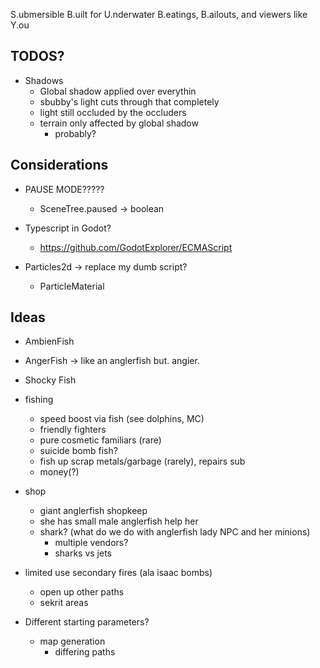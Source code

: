 S.ubmersible
B.uilt for
U.nderwater
B.eatings,
B.ailouts, and viewers like
Y.ou

## TODOS?

- Shadows
  - Global shadow applied over everythin
  - sbubby's light cuts through that completely
  - light still occluded by the occluders
  - terrain only affected by global shadow
    - probably?

## Considerations

- PAUSE MODE?????
  - SceneTree.paused -> boolean

- Typescript in Godot?
    - https://github.com/GodotExplorer/ECMAScript
- Particles2d -> replace my dumb script?
  - ParticleMaterial

## Ideas

- AmbienFish
- AngerFish -> like an anglerfish but. angier.
- Shocky Fish

- fishing
  - speed boost via fish (see dolphins, MC)
  - friendly fighters
  - pure cosmetic familiars (rare)
  - suicide bomb fish?
  - fish up scrap metals/garbage (rarely), repairs sub
  - money(?)

- shop
  - giant anglerfish shopkeep
  - she has small male anglerfish help her
  - shark? (what do we do with anglerfish lady NPC and her minions)
    - multiple vendors?
    - sharks vs jets

- limited use secondary fires (ala isaac bombs)
  - open up other paths
  - sekrit areas

- Different starting parameters?
  - map generation
    - differing paths